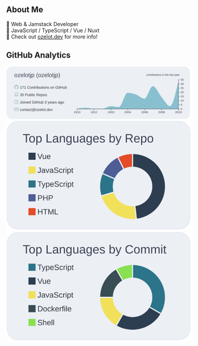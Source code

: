 ## About Me

🔧 Web & Jamstack Developer<br>
💙 JavaScript / TypeScript / Vue / Nuxt<br>
💬 Check out [ozelot.dev](https://ozelot.dev) for more info!

## GitHub Analytics

![](https://raw.githubusercontent.com/ozelotjp-bot/profile-summary-cards/main/profile-summary-card-output/nord_bright/0-profile-details.svg)
![](https://raw.githubusercontent.com/ozelotjp-bot/profile-summary-cards/main/profile-summary-card-output/nord_bright/1-repos-per-language.svg)
![](https://raw.githubusercontent.com/ozelotjp-bot/profile-summary-cards/main/profile-summary-card-output/nord_bright/2-most-commit-language.svg)
